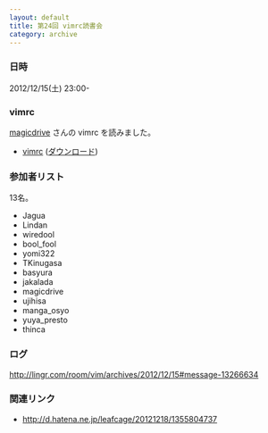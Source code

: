 ```yaml
---
layout: default
title: 第24回 vimrc読書会
category: archive
---
```


### 日時
2012/12/15(土) 23:00-

### vimrc
[magicdrive](https://github.com/magicdrive) さんの vimrc を読みました。

- [vimrc](https://github.com/magicdrive/vimfiles/blob/1921a3d724d157d0dd6cdadd6ae358bf64eaf286/vimrc) ([ダウンロード](https://raw.github.com/magicdrive/vimfiles/1921a3d724d157d0dd6cdadd6ae358bf64eaf286/vimrc))

### 参加者リスト

13名。

- Jagua
- Lindan
- wiredool
- bool_fool
- yomi322
- TKinugasa
- basyura
- jakalada
- magicdrive
- ujihisa
- manga_osyo
- yuya_presto
- thinca

### ログ
<http://lingr.com/room/vim/archives/2012/12/15#message-13266634>

### 関連リンク
- <http://d.hatena.ne.jp/leafcage/20121218/1355804737>
